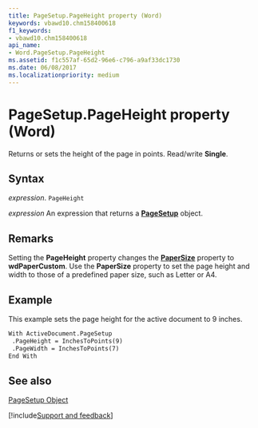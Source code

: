 ```yaml
---
title: PageSetup.PageHeight property (Word)
keywords: vbawd10.chm158400618
f1_keywords:
- vbawd10.chm158400618
api_name:
- Word.PageSetup.PageHeight
ms.assetid: f1c557af-65d2-96e6-c796-a9af33dc1730
ms.date: 06/08/2017
ms.localizationpriority: medium
---
```



# PageSetup.PageHeight property (Word)

Returns or sets the height of the page in points. Read/write **Single**.


## Syntax

_expression_. `PageHeight`

 _expression_ An expression that returns a **[PageSetup](Word.PageSetup.md)** object.


## Remarks

Setting the **PageHeight** property changes the **[PaperSize](Word.PageSetup.PaperSize.md)** property to **wdPaperCustom**. Use the **PaperSize** property to set the page height and width to those of a predefined paper size, such as Letter or A4.


## Example

This example sets the page height for the active document to 9 inches.


```vb
With ActiveDocument.PageSetup 
 .PageHeight = InchesToPoints(9) 
 .PageWidth = InchesToPoints(7) 
End With
```


## See also


[PageSetup Object](Word.PageSetup.md)

[!include[Support and feedback](~/includes/feedback-boilerplate.md)]